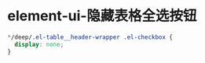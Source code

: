 # element-ui-隐藏表格全选按钮

```css
*/deep/.el-table__header-wrapper .el-checkbox {
  display: none;
}
```
